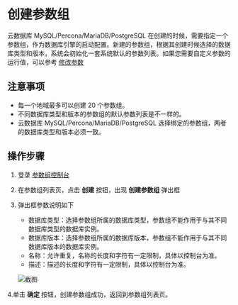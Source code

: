 # 创建参数组
云数据库 MySQL/Percona/MariaDB/PostgreSQL 在创建的时候，需要指定一个参数组，作为数据库引擎的启动配置。新建的参数组，根据其创建时候选择的数据库类型和版本，系统会初始化一套系统默认的参数列表。如果您需要自定义参数的运行值，可以参考 [修改参数](Modify-Parameter-Group.md)

## 注意事项
* 每一个地域最多可以创建 20 个参数组。
* 不同数据库类型和版本的参数组的默认参数列表是不一样的。
* 云数据库 MySQL/Percona/MariaDB/PostgreSQL 选择绑定的参数组，两者的数据库类型和版本必须一致。

## 操作步骤
1. 登录 [参数组控制台](https://rds-console.jdcloud.com/paramgroup/list)
2. 在参数组列表页，点击 **创建** 按钮，出现 **创建参数组** 弹出框
3. 弹出框参数说明如下
    * 数据库类型：选择参数组所属的数据库类型，参数组不能作用于与其不同数据库类型的数据库实例。
    * 数据库版本：选择参数组所属的数据库版本，参数组不能作用于与其不同数据库版本的数据库实例。
    * 名称：允许重复，名称的长度和字符有一定限制，具体以控制台为准。
    * 描述：描述的长度和字符有一定限制，具体以控制台为准。

    ![截图](../../../../../image/RDS/create-parameter-group.jpg)

4.单击 **确定** 按钮，创建参数组成功，返回到参数组列表页。
